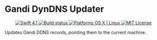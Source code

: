 # Gandi DynDNS Updater

<p align="center">
  <a href="https://swift.org" target="_blank">
    <img src="https://img.shields.io/badge/swift-4.1-brightgreen.svg" alt="Swift 4.1">
  </a>
  <a href="https://travis-ci.org/MarcoFiletti/gandi-ddns-swift" target="_blank">
    <img src="https://travis-ci.org/MarcoFiletti/gandi-ddns-swift.svg" alt="Build status">
  </a>
  <a href="https://developer.apple.com/swift/" target="_blank">
    <img src="https://img.shields.io/badge/Platforms-OS%20X%20%B7%20Linux%20-lightgray.svg" alt="Platforms OS X | Linux">
  </a>
  <a href="LICENSE">
    <img src="https://img.shields.io/badge/license-MIT-brightgreen.svg" alt="MIT License">
  </a>
</p>



Updates Gandi DDNS records, pointing them to the current machine.

